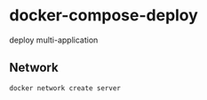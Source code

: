 # docker-compose-deploy
deploy multi-application

## Network
```bash
docker network create server
```
